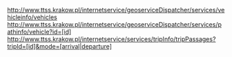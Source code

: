 http://www.ttss.krakow.pl/internetservice/geoserviceDispatcher/services/vehicleinfo/vehicles
http://www.ttss.krakow.pl/internetservice/geoserviceDispatcher/services/pathinfo/vehicle?id=[id]
http://www.ttss.krakow.pl/internetservice/services/tripInfo/tripPassages?tripId=[id]&mode=[arrival|departure]

